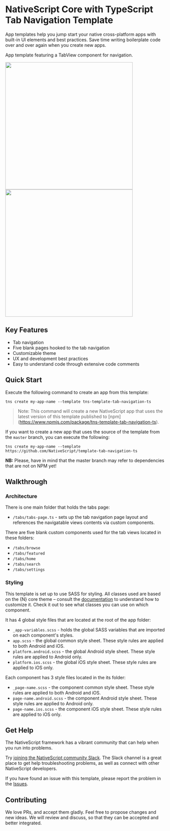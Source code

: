 # NativeScript Core with TypeScript Tab Navigation Template
App templates help you jump start your native cross-platform apps with built-in UI elements and best practices. Save time writing boilerplate code over and over again when you create new apps.

App template featuring a TabView component for navigation.

<img src="/tools/assets/phone-tab-ios.png" height="400" /> <img src="/tools/assets/phone-tab-android.png" height="400" />

## Key Features
- Tab navigation
- Five blank pages hooked to the tab navigation
- Customizable theme
- UX and development best practices
- Easy to understand code through extensive code comments

## Quick Start
Execute the following command to create an app from this template:

```
tns create my-app-name --template tns-template-tab-navigation-ts
```

> Note: This command will create a new NativeScript app that uses the latest version of this template published to [npm] (https://www.npmjs.com/package/tns-template-tab-navigation-ts).

If you want to create a new app that uses the source of the template from the `master` branch, you can execute the following:

```
tns create my-app-name --template https://github.com/NativeScript/template-tab-navigation-ts
```

**NB:** Please, have in mind that the master branch may refer to dependencies that are not on NPM yet!

## Walkthrough

### Architecture
There is one main folder that holds the tabs page:
- `/tabs/tabs-page.ts` - sets up the tab navigation page layout and references the navigatable views contents via custom components.

There are five blank custom components used for the tab views located in these folders:
- `/tabs/browse`
- `/tabs/featured`
- `/tabs/home`
- `/tabs/search`
- `/tabs/settings`

### Styling
This template is set up to use SASS for styling. All classes used are based on the {N} core theme – consult the [documentation](https://docs.nativescript.org/angular/ui/theme.html#theme) to understand how to customize it. Check it out to see what classes you can use on which component.

It has 4 global style files that are located at the root of the app folder:
- `_app-variables.scss` - holds the global SASS variables that are imported on each component's styles.
- `app.scss` - the global common style sheet. These style rules are applied to both Android and iOS.
- `platform.android.scss` - the global Android style sheet. These style rules are applied to Android only.
- `platform.ios.scss` - the global iOS style sheet. These style rules are applied to iOS only.

Each component has 3 style files located in the its folder:
- `_page-name.scss` - the component common style sheet. These style rules are applied to both Android and iOS.
- `page-name.android.scss` - the component Android style sheet. These style rules are applied to Android only.
- `page-name.ios.scss` - the component iOS style sheet. These style rules are applied to iOS only.

## Get Help
The NativeScript framework has a vibrant community that can help when you run into problems.

Try [joining the NativeScript community Slack](http://developer.telerik.com/wp-login.php?action=slack-invitation). The Slack channel is a great place to get help troubleshooting problems, as well as connect with other NativeScript developers.

If you have found an issue with this template, please report the problem in the   [Issues](https://github.com/NativeScript/template-tab-navigation-ts/issues).

## Contributing

We love PRs, and accept them gladly. Feel free to propose changes and new ideas. We will review and discuss, so that they can be accepted and better integrated.
